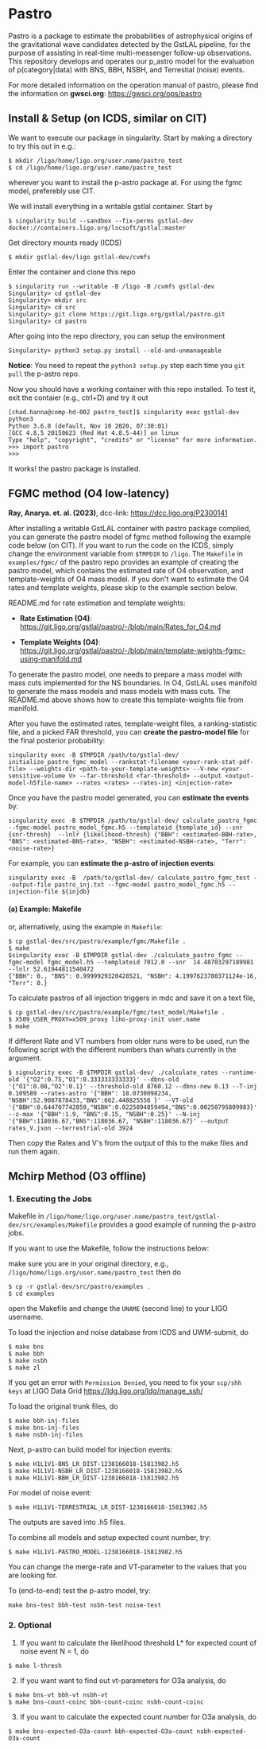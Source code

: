 # Pastro

Pastro is a package to estimate the probabilities of astrophysical origins of the gravitational wave candidates detected by the GstLAL pipeline, for the purpose of assisting in real-time multi-messenger follow-up observations. This repository develops and operates our p_astro model for the evaluation of p(category|data) with BNS, BBH, NSBH, and Terrestial (noise) events. 

For more detailed information on the operation manual of pastro, please find the information on **gwsci.org**: https://gwsci.org/ops/pastro 


## Install & Setup (on ICDS, similar on CIT)

We want to execute our package in singularity. Start by making a directory to try this out in e.g.:

```
$ mkdir /ligo/home/ligo.org/user.name/pastro_test
$ cd /ligo/home/ligo.org/user.name/pastro_test
```
wherever you want to install the p-astro package at. For using the fgmc model, preferebly use CIT. 

We will install everything in a writable gstlal container. Start by 

```
$ singularity build --sandbox --fix-perms gstlal-dev docker://containers.ligo.org/lscsoft/gstlal:master
```

Get directory mounts ready (ICDS)

```
$ mkdir gstlal-dev/ligo gstlal-dev/cvmfs
```

Enter the container and clone this repo

```
$ singularity run --writable -B /ligo -B /cvmfs gstlal-dev
Singularity> cd gstlal-dev
Singularity> mkdir src
Singularity> cd src
Singularity> git clone https://git.ligo.org/gstlal/pastro.git
Singularity> cd pastro
```

After going into the repo directory, you can setup the environment


```
Singularity> python3 setup.py install --old-and-unmanageable
```

**Notice**: You need to repeat the `python3 setup.py` step each time you `git pull` the p-astro repo. 

Now you should have a working container with this repo installed. To test it, exit the contaier (e.g., ctrl+D) and try it out

```
[chad.hanna@comp-hd-002 pastro_test]$ singularity exec gstlal-dev python3 
Python 3.6.8 (default, Nov 10 2020, 07:30:01) 
[GCC 4.8.5 20150623 (Red Hat 4.8.5-44)] on linux
Type "help", "copyright", "credits" or "license" for more information.
>>> import pastro
>>>
```

It works! the pastro package is installed.

## FGMC method (O4 low-latency)

**Ray, Anarya. et. al. (2023)**, dcc-link: https://dcc.ligo.org/P2300141

After installing a writable GstLAL container with pastro package complied, you can generate the pastro model of fgmc method following the example code below (on CIT). If you want to run the code on the ICDS, simply change the environment variable from `$TMPDIR` to `/ligo`. The `Makefile` in `examples/fgmc/` of the pastro repo provides an example of creating the pastro model, which contains the estimated rate of O4 observation, and template-weights of O4 mass model. If you don't want to estimate the O4 rates and template weights, please skip to the example section below. 

README.md for rate estimation and template weights: 

- **Rate Estimation (O4)**: https://git.ligo.org/gstlal/pastro/-/blob/main/Rates_for_O4.md 

- **Template Weights (O4)**: https://git.ligo.org/gstlal/pastro/-/blob/main/template-weights-fgmc-using-manifold.md 

To generate the pastro model, one needs to prepare a mass model with mass cuts implemented for the NS boundaries. In O4, GstLAL uses manifold to generate the mass models and mass models with mass cuts. The README.md above shows how to create this template-weights file from manifold. 

After you have the estimated rates, template-weight files, a ranking-statistic file, and a picked FAR threshold, you can **create the pastro-model file** for the final posterior probability: 

```
singularity exec -B $TMPDIR /path/to/gstlal-dev/ initialize_pastro_fgmc_model --rankstat-filename <your-rank-stat-pdf-file> --weights-dir <path-to-your-template-weights> --V-new <your-sensitive-volume V> --far-threshold <far-threshold> --output <output-model-h5file-name> --rates <rates> --rates-inj <injection-rate>
```

Once you have the pastro model generated, you can **estimate the events** by:

```
singularity exec -B $TMPDIR /path/to/gstlal-dev/ calculate_pastro_fgmc --fgmc-model pastro_model_fgmc.h5 --templateid {template_id} --snr {snr-thresh}  --lnlr {likelihood-thresh} {"BBH": <estimated-BBH-rate>, "BNS": <estimated-BNS-rate>, "NSBH": <estimated-NSBH-rate>, "Terr": <noise-rate>}
```

For example, you can **estimate the p-astro of injection events**:

```
singularity exec -B  /path/to/gstlal-dev/ calculate_pastro_fgmc_test --output-file pastro_inj.txt --fgmc-model pastro_model_fgmc.h5 --injection-file ${injdb}

```


#### (a) Example: Makefile

or, alternatively, using the example in `Makefile`: 

```
$ cp gstlal-dev/src/pastro/example/fgmc/Makefile .
$ make
$singularity exec -B $TMPDIR gstlal-dev ./calculate_pastro_fgmc --fgmc-model fgmc_model.h5 --templateid 7012.0 --snr  14.48703297189981  --lnlr 52.61944811540472
{"BBH": 0., "BNS": 0.9999929320428521, "NSBH": 4.1997623780371124e-16, "Terr": 0.}
```
To calculate pastros of all injection triggers in mdc and save it on a text file,
```
$ cp gstlal-dev/src/pastro/example/fgmc/test_model/Makefile .
$ X509_USER_PROXY=x509_proxy liho-proxy-init user.name
$ make
```
If different Rate and VT numbers from older runs were to be used, run the following script with the different numbers than whats currently in the argument.
```
$ signularity exec -B $TMPDIR gstlal-dev/ ./calculate_rates --runtime-old '{"O2":0.75,"O1":0.333333333333}' --dbns-old '{"O1":0.08,"O2":0.1}' --threshold-old 8760.12 --dbns-new 0.13 --T-inj 0.109589 --rates-astro '{"BBH": 18.0730098234, "NSBH":52.9087878433,"BNS":662.448825556 }' --VT-old '{"BBH":0.644707742859,"NSBH":0.0225894859494,"BNS":0.00250795809983}' --z-max '{"BBH":1.9, "BNS":0.15, "NSBH":0.25}' --N-inj '{"BBH":118036.67,"BNS":118036.67, "NSBH":118036.67}' --output rates_V.json --terrestrial-old 3924
```
Then copy the Rates and V's from the output of this to the make files and run them again.


## Mchirp Method (O3 offline)

### 1. Executing the Jobs

Makefile in `/ligo/home/ligo.org/user.name/pastro_test/gstlal-dev/src/examples/Makefile` provides a good example of running the p-astro jobs.


If you want to use the Makefile, follow the instructions below:

make sure you are in your original directory, e.g., `/ligo/home/ligo.org/user.name/pastro_test` then do

```
$ cp -r gstlal-dev/src/pastro/examples .
$ cd examples
```

open the Makefile and change the `UNAME` (second line) to your LIGO username.  

To load the injection and noise database from ICDS and UWM-submit, do

```
$ make bns
$ make bbh
$ make nsbh
$ make zl
```
If you get an error with `Permission Denied`, you need to fix your `scp/shh keys` at LIGO Data Grid https://ldg.ligo.org/ldg/manage_ssh/ 

To load the original trunk files, do

```
$ make bbh-inj-files
$ make bns-inj-files
$ make nsbh-inj-files
```

Next, p-astro can build model for injection events:

```
$ make H1L1V1-BNS_LR_DIST-1238166018-15813982.h5
$ make H1L1V1-NSBH_LR_DIST-1238166018-15813982.h5
$ make H1L1V1-BBH_LR_DIST-1238166018-15813982.h5
```

For model of noise event:

```
$ make H1L1V1-TERRESTRIAL_LR_DIST-1238166018-15813982.h5
```
The outputs are saved into .h5 files. 

To combine all models and setup expected count number, try:

```
$ make H1L1V1-PASTRO_MODEL-1238166018-15813982.h5

```

You can change the merge-rate and VT-parameter to the values that you are looking for.

To (end-to-end) test the p-astro model, try:

```
make bns-test bbh-test nsbh-test noise-test
```

### 2. Optional

1. If you want to calculate the likelihood threshold L* for expected count of noise event N = 1, do

```
$ make l-thresh
```

2. If you want want to find out vt-parameters for O3a analysis, do

```
$ make bns-vt bbh-vt nsbh-vt
$ make bns-count-coinc bbh-count-coinc nsbh-count-coinc
```

3. If you want to calculate the expected count number for O3a analysis, do

```
$ make bns-expected-O3a-count bbh-expected-O3a-count nsbh-expected-O3a-count
```



